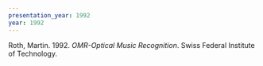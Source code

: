 ```yaml
---
presentation_year: 1992
year: 1992
---
```


Roth, Martin. 1992. <i>OMR-Optical Music Recognition</i>. Swiss Federal Institute of Technology.